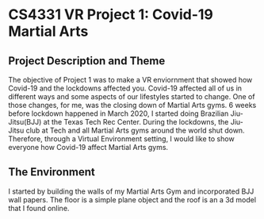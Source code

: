 # CS4331 VR Project 1: Covid-19 Martial Arts
## Project Description and Theme

The objective of Project 1 was to make a VR enviornment that showed how Covid-19 and the lockdowns affected you. 
Covid-19 affected all of us in different ways and some aspects of our lifestyles started to change.
One of those changes, for me, was the closing down of Martial Arts gyms.
6 weeks before lockdown happened in March 2020, I started doing Brazilian Jiu-Jitsu(BJJ) at the Texas Tech Rec Center. 
During the lockdowns, the Jiu-Jitsu club at Tech and all Martial Arts gyms around the world shut down. 
Therefore, through a Virtual Environment setting, I would like to show everyone how Covid-19 affect Martial Arts gyms. 

## The Environment

I started by building the walls of my Martial Arts Gym and incorporated BJJ wall papers. 
The floor is a simple plane object and the roof is an a 3d model that I found online.



